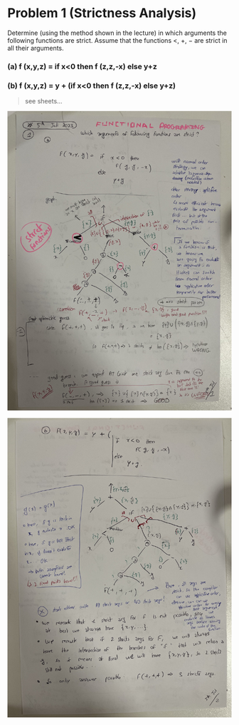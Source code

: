 # Problem 1 (Strictness Analysis)

Determine (using the method shown in the lecture) in which arguments the following functions are
strict. Assume that the functions <, +, − are strict in all their arguments.

### (a) f (x,y,z) = if x<0 then f (z,z,-x) else y+z

### (b) f (x,y,z) = y + (if x<0 then f (z,z,-x) else y+z)

> see sheets...

![sheet 1](./img/sheet_1_corr.jpg)

![sheet 2](./img/sheet_2_corr.jpg)
